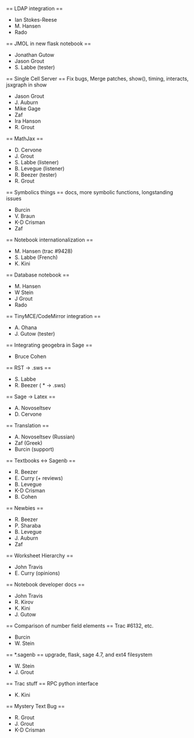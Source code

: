 == LDAP integration ==
  * Ian Stokes-Reese
  * M. Hansen
  * Rado

== JMOL in new flask notebook ==
  * Jonathan Gutow
  * Jason Grout
  * S. Labbe (tester)

== Single Cell Server ==
Fix bugs, Merge patches, show(), timing, interacts, jsxgraph in show

  * Jason Grout
  * J. Auburn
  * Mike Gage
  * Zaf
  * Ira Hanson
  * R. Grout

== MathJax ==
  * D. Cervone
  * J. Grout
  * S. Labbe (listener)
  * B. Levegue (listener)
  * R. Beezer (tester)
  * R. Grout

== Symbolics things ==
docs, more symbolic functions, longstanding issues
  * Burcin
  * V. Braun
  * K-D Crisman
  * Zaf

== Notebook internationalization ==
  * M. Hansen (trac #9428)
  * S. Labbe (French)
  * K. Kini

== Database notebook ==
  * M. Hansen
  * W Stein
  * J Grout
  * Rado

== TinyMCE/CodeMirror integration ==

  * A. Ohana
  * J. Gutow (tester)

== Integrating geogebra in Sage ==

  * Bruce Cohen

== RST -> .sws ==

  * S. Labbe
  * R. Beezer (  * -> .sws)

== Sage -> Latex ==
  * A. Novoseltsev
  * D. Cervone

== Translation ==
  * A. Novoseltsev (Russian)
  * Zaf (Greek)
  * Burcin (support)

== Textbooks <-> Sagenb ==

  * R. Beezer
  * E. Curry (+ reviews)
  * B. Levegue
  * K-D Crisman
  * B. Cohen

== Newbies ==

  * R. Beezer
  * P. Sharaba
  * B. Levegue
  * J. Auburn
  * Zaf

== Worksheet Hierarchy ==
  * John Travis
  * E. Curry (opinions)

== Notebook developer docs ==
  * John Travis
  * R. Kirov
  * K. Kini
  * J. Gutow

== Comparison of number field elements ==
Trac #6132, etc.

  * Burcin
  * W. Stein

==   *.sagenb ==
upgrade, flask, sage 4.7, and ext4 filesystem

  * W. Stein
  * J. Grout

== Trac stuff ==
RPC python interface

  * K. Kini

== Mystery Text Bug ==
  * R. Grout
  * J. Grout
  * K-D Crisman
